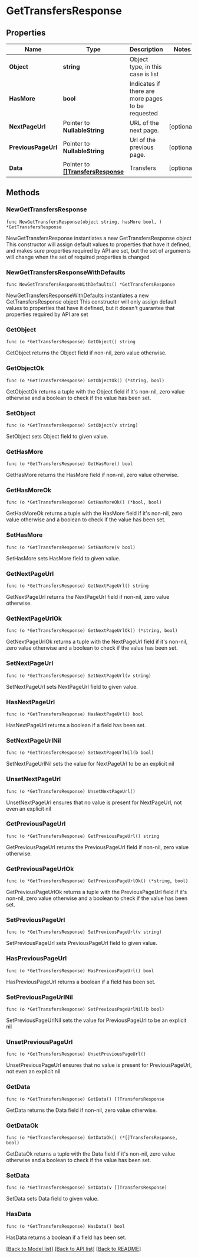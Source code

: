 # GetTransfersResponse

## Properties

Name | Type | Description | Notes
------------ | ------------- | ------------- | -------------
**Object** | **string** | Object type, in this case is list | 
**HasMore** | **bool** | Indicates if there are more pages to be requested | 
**NextPageUrl** | Pointer to **NullableString** | URL of the next page. | [optional] 
**PreviousPageUrl** | Pointer to **NullableString** | Url of the previous page. | [optional] 
**Data** | Pointer to [**[]TransfersResponse**](TransfersResponse.md) | Transfers | [optional] 

## Methods

### NewGetTransfersResponse

`func NewGetTransfersResponse(object string, hasMore bool, ) *GetTransfersResponse`

NewGetTransfersResponse instantiates a new GetTransfersResponse object
This constructor will assign default values to properties that have it defined,
and makes sure properties required by API are set, but the set of arguments
will change when the set of required properties is changed

### NewGetTransfersResponseWithDefaults

`func NewGetTransfersResponseWithDefaults() *GetTransfersResponse`

NewGetTransfersResponseWithDefaults instantiates a new GetTransfersResponse object
This constructor will only assign default values to properties that have it defined,
but it doesn't guarantee that properties required by API are set

### GetObject

`func (o *GetTransfersResponse) GetObject() string`

GetObject returns the Object field if non-nil, zero value otherwise.

### GetObjectOk

`func (o *GetTransfersResponse) GetObjectOk() (*string, bool)`

GetObjectOk returns a tuple with the Object field if it's non-nil, zero value otherwise
and a boolean to check if the value has been set.

### SetObject

`func (o *GetTransfersResponse) SetObject(v string)`

SetObject sets Object field to given value.


### GetHasMore

`func (o *GetTransfersResponse) GetHasMore() bool`

GetHasMore returns the HasMore field if non-nil, zero value otherwise.

### GetHasMoreOk

`func (o *GetTransfersResponse) GetHasMoreOk() (*bool, bool)`

GetHasMoreOk returns a tuple with the HasMore field if it's non-nil, zero value otherwise
and a boolean to check if the value has been set.

### SetHasMore

`func (o *GetTransfersResponse) SetHasMore(v bool)`

SetHasMore sets HasMore field to given value.


### GetNextPageUrl

`func (o *GetTransfersResponse) GetNextPageUrl() string`

GetNextPageUrl returns the NextPageUrl field if non-nil, zero value otherwise.

### GetNextPageUrlOk

`func (o *GetTransfersResponse) GetNextPageUrlOk() (*string, bool)`

GetNextPageUrlOk returns a tuple with the NextPageUrl field if it's non-nil, zero value otherwise
and a boolean to check if the value has been set.

### SetNextPageUrl

`func (o *GetTransfersResponse) SetNextPageUrl(v string)`

SetNextPageUrl sets NextPageUrl field to given value.

### HasNextPageUrl

`func (o *GetTransfersResponse) HasNextPageUrl() bool`

HasNextPageUrl returns a boolean if a field has been set.

### SetNextPageUrlNil

`func (o *GetTransfersResponse) SetNextPageUrlNil(b bool)`

 SetNextPageUrlNil sets the value for NextPageUrl to be an explicit nil

### UnsetNextPageUrl
`func (o *GetTransfersResponse) UnsetNextPageUrl()`

UnsetNextPageUrl ensures that no value is present for NextPageUrl, not even an explicit nil
### GetPreviousPageUrl

`func (o *GetTransfersResponse) GetPreviousPageUrl() string`

GetPreviousPageUrl returns the PreviousPageUrl field if non-nil, zero value otherwise.

### GetPreviousPageUrlOk

`func (o *GetTransfersResponse) GetPreviousPageUrlOk() (*string, bool)`

GetPreviousPageUrlOk returns a tuple with the PreviousPageUrl field if it's non-nil, zero value otherwise
and a boolean to check if the value has been set.

### SetPreviousPageUrl

`func (o *GetTransfersResponse) SetPreviousPageUrl(v string)`

SetPreviousPageUrl sets PreviousPageUrl field to given value.

### HasPreviousPageUrl

`func (o *GetTransfersResponse) HasPreviousPageUrl() bool`

HasPreviousPageUrl returns a boolean if a field has been set.

### SetPreviousPageUrlNil

`func (o *GetTransfersResponse) SetPreviousPageUrlNil(b bool)`

 SetPreviousPageUrlNil sets the value for PreviousPageUrl to be an explicit nil

### UnsetPreviousPageUrl
`func (o *GetTransfersResponse) UnsetPreviousPageUrl()`

UnsetPreviousPageUrl ensures that no value is present for PreviousPageUrl, not even an explicit nil
### GetData

`func (o *GetTransfersResponse) GetData() []TransfersResponse`

GetData returns the Data field if non-nil, zero value otherwise.

### GetDataOk

`func (o *GetTransfersResponse) GetDataOk() (*[]TransfersResponse, bool)`

GetDataOk returns a tuple with the Data field if it's non-nil, zero value otherwise
and a boolean to check if the value has been set.

### SetData

`func (o *GetTransfersResponse) SetData(v []TransfersResponse)`

SetData sets Data field to given value.

### HasData

`func (o *GetTransfersResponse) HasData() bool`

HasData returns a boolean if a field has been set.


[[Back to Model list]](../README.md#documentation-for-models) [[Back to API list]](../README.md#documentation-for-api-endpoints) [[Back to README]](../README.md)


